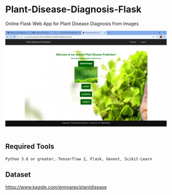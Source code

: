 # Plant-Disease-Diagnosis-Flask
Online Flask Web App for Plant Disease Diagnosis from Images <br>

<img src="demo.png" width="600" height="300"/><br><br>

## Required Tools
```
Python 3.6 or greater, Tensorflow 2, Flask, Gevent, Scikit-Learn
```

## Dataset

https://www.kaggle.com/emmarex/plantdisease




